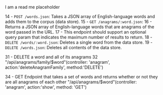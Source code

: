 I am a read me placeholder

 14 - `POST /words.json`: Takes a JSON array of English-language words and adds them to the corpus (data store).
 15 - `GET /anagrams/:word.json`:
 16   - Returns a JSON array of English-language words that are anagrams of the word passed in the URL.
 17   - This endpoint should support an optional query param that indicates the maximum number of results to return.
 18 - `DELETE /words/:word.json`: Deletes a single word from the data store.
 19 - `DELETE /words.json`: Deletes all contents of the data store.

 31 -  DELETE a word and all of its anagrams
 32         "/api/anagrams/family/$word"(controller: 'anagram', action:'deleteAnagramFamily', method:'DELETE')


 34 -  GET  Endpoint that takes a set of words and returns whether or not they are all anagrams of each other "/api/anagrams/$word"(controller: 'anagram', action:'show', method: 'GET')

